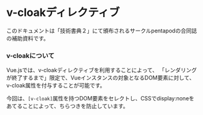 # v-cloakディレクティブ

このドキュメントは「技術書典２」にて頒布されるサークルpentapodの合同誌の補助資料です。

### v-cloakについて

Vue.jsでは、v-cloakディレクティブを利用することによって、
「レンダリングが終了するまで」限定で、Vueインスタンスの対象となるDOM要素に対して、v-cloak属性を付与することが可能です。

今回は、`[v-cloak]`属性を持つDOM要素をセレクトし、CSSでdisplay:noneをあてることによって、ちらつきを防止しています。